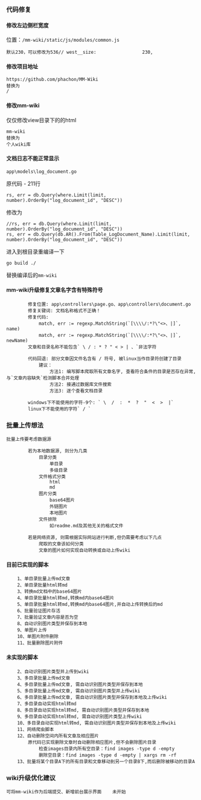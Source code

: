 ### 代码修复

#### 修改左边侧栏宽度

位置：`/mm-wiki/static/js/modules/common.js`

```
默认230，可以修改为536// west__size:                 230,
```

#### 修改项目地址

```
https://github.com/phachon/MM-Wiki
替换为
/
```

#### 修改mm-wiki

仅仅修改view目录下的的html

```
mm-wiki
替换为
个人wiki库
```

#### 文档日志不能正常显示

`app\models\log_document.go`

原代码 - 211行

```
rs, err = db.Query(where.Limit(limit, number).OrderBy("log_document_id", "DESC"))
```

修改为

```
//rs, err = db.Query(where.Limit(limit, number).OrderBy("log_document_id", "DESC"))
rs, err = db.Query(db.AR().From(Table_LogDocument_Name).Limit(limit, number).OrderBy("log_document_id", "DESC"))
```

进入到根目录重编译一下

```
go build ./
```

替换编译后的`mm-wiki`

#### mm-wiki升级修复文章名字含有特殊符号

```
        修复位置: app\controllers\page.go、app\controllers\document.go
        修复关键词: 文档名称格式不正确！
        修复代码: 
            match, err := regexp.MatchString(`[\\\\/:*?\"<>、|]`, name)
            match, err := regexp.MatchString(`[\\\\/:*?\"<>、|]`, newName)
        文章和目录名称不能包含` \ / : * ? " < > | 、`非法字符
        
        代码回退: 部分文章因文件名含有 / 符号, 被linux当作目录符创建了目录
            建议：
                方法1: 编写脚本爬取所有文章名字, 查看符合条件的目录是否存在异常, 与`文章内容缺失`检测脚本合并处理
                方法2: 接通过数据库文件搜索
                方法3: 逐个查看文档目录
    
        windows下不能使用的字符-9个: ` \  /  :  *  ?  "  <  >  |`
        linux下不能使用的字符` / `
```

### 批量上传想法

    批量上传要考虑数据源

```
        若为本地数据源, 则分为几类
            目录分类
                单目录
                多级目录
            文件格式分类
                html
                md
            图片分类
                base64图片
                外链图片
                本地图片
            文件排除
                如readme.md及其他无关的格式文件
                
        若是网络资源, 则需根据实际网站进行判断,但仍需要考虑以下几点
            爬取的文章该如何分类
            文章的图片如何实现自动转换或自动上传wiki
```

#### 目前已实现的脚本

```
    1、单目录批量上传md文章
    2、单目录批量html转md
    3、转换md文档中的base64图片
    4、单目录批量html转md,转换md内base64图片
    5、单目录批量html转md,转换md内base64图片,并自动上传转换后的md
    6、批量验证图片存活
    7、批量验证文章内容是否为空
    8、自动识别图片类型并保存到本地
    9、单图片上传
    10、单图片附件删除
    11、批量删除图片附件
```

#### 未实现的脚本

```
    2、自动识别图片类型并上传到wiki
    3、多目录批量上传md文章
    4、多目录批量上传md文章, 需自动识别图片类型并保存到本地
    5、多目录批量上传md文章, 需自动识别图片类型并上传wiki
    6、多目录批量上传md文章, 需自动识别图片类型并保存到本地及上传wiki
    7、多目录自动实现html转md
    8、多目录自动实现html转md, 需自动识别图片类型并保存到本地
    9、多目录自动实现html转md, 需自动识别图片类型上传wiki
    10、多目录自动实现html转md, 需自动识别图片类型并保存到本地及上传wiki
    11、网络爬虫脚本
    12、自动删除空间内所有文章及相应图片
        原代码已实现删除文章时自动删除相应图片,但不会删除图片目录
            检查images目录内所有空目录：find images -type d -empty
            删除空目录：find images -type d -empty | xargs rm -rf
    13、批量将某个目录A下的所有目录和文章移动到另一个目录B下,而后删除被移动的目录A
```

### wiki升级优化建议

```
可将mm-wiki作为后端提交、新增前台展示界面    未开始
```

